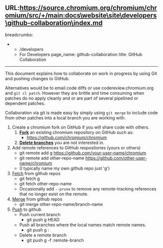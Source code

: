 URL:https://source.chromium.org/chromium/chromium/src/+/main:docs\website\site\developers\github-collaboration\index.md
---
breadcrumbs:
- - /developers
  - For Developers
page_name: github-collaboration
title: GitHub Collaboration
---

This document explains how to collaborate on work in progress by using Git and
pushing changes to GitHub.

Alternatives would be to email code diffs or use codereview.chromium.org and
`git cl patch`. However they are brittle and time consuming when patches do no
apply cleanly and or are part of several pipelined or dependent patches.

Collaboration via git is made easy by simply using `git merge` to include code
from other patches into a local branch you are working with.

1.  Create a chromium fork on GitHub if you will share code with others.
    1.  [**Fork**](https://help.github.com/articles/fork-a-repo/) an
                existing chromium repository on GitHub such as:
        *   <https://github.com/chromium/chromium>
    2.  [**Delete
                branches**](https://help.github.com/articles/creating-and-deleting-branches-within-your-repository/)
                you are not interested in.
2.  Add remote references to GitHub respositories (yours or others)
    *   git remote add g https://github.com/your-user-name/chromium
    *   git remote add other-repo-name
                https://github.com/other-user-name/chromium
    *   (I typically name my own github repo just 'g')
3.  [Fetch](https://git-scm.com/docs/git-fetch) from github repos
    *   git fetch g
    *   git fetch other-repo-name
    *   Occasionally add `--prune` to remove any remote-tracking
                references that no longer exist on the remote.
4.  [Merge](https://git-scm.com/docs/git-merge) from github repos
    *   git merge other-repo-name/branch-name
5.  [Push](https://git-scm.com/docs/git-push) to github
    *   Push current branch
        *   git push g HEAD
    *   Push all branches where the local names match remote names.
        *   git push g :
    *   Delete a remote branch
        *   git push g -f :remote-branch
